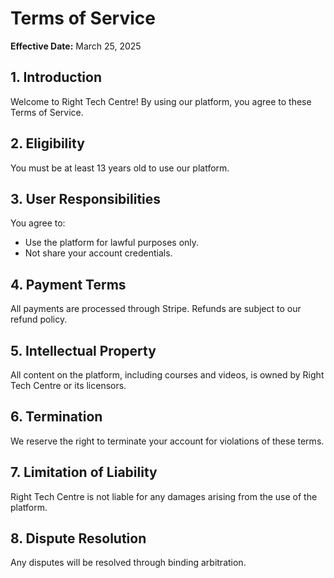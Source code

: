 # Terms of Service

**Effective Date:** March 25, 2025

## 1. Introduction
Welcome to Right Tech Centre! By using our platform, you agree to these Terms of Service.

## 2. Eligibility
You must be at least 13 years old to use our platform.

## 3. User Responsibilities
You agree to:
- Use the platform for lawful purposes only.
- Not share your account credentials.

## 4. Payment Terms
All payments are processed through Stripe. Refunds are subject to our refund policy.

## 5. Intellectual Property
All content on the platform, including courses and videos, is owned by Right Tech Centre or its licensors.

## 6. Termination
We reserve the right to terminate your account for violations of these terms.

## 7. Limitation of Liability
Right Tech Centre is not liable for any damages arising from the use of the platform.

## 8. Dispute Resolution
Any disputes will be resolved through binding arbitration.